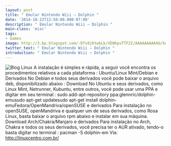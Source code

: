 ```yaml
---
layout: post
title: " Emular Nintendo Wiii – Dolphin "
date: '2014-10-22T12:50:00.000-07:00'
description: " Emular Nintendo Wiii – Dolphin "
main-class: 'misc'
tags:
- Games
image: http://3.bp.blogspot.com/-DTs0jKtwbLk/VEWhpvTTF2I/AAAAAAAAA4U/XwDckRg3K8U/s72-c/wii.jpeg
twitter_text: " Emular Nintendo Wiii – Dolphin "
introduction: " Emular Nintendo Wiii – Dolphin "
---
```

![Blog Linux](http://3.bp.blogspot.com/-DTs0jKtwbLk/VEWhpvTTF2I/AAAAAAAAA4U/XwDckRg3K8U/s320/wii.jpeg "Blog Linux")
A instalação é simples e rápida, a seguir você encontra os procedimentos relativos a cada plataforma :
Ubuntu/Linux Mint/Debian e Derivados
No Debian e todos seus derivados você pode baixar o arquivo deb, disponibilizado abaixo :
 Download 
No Ubuntu e seus derivados, como Linux Mint, Netrunner, Kubuntu,  entre outros, você pode usar uma PPA e digitar em seu terminal :
sudo add-apt-repository ppa:glennric/dolphin-emusudo apt-get updatesudo apt-get install dolphin-emuFedora/OpenMandriva/openSUSE e derivados
Para instalação no openSUSE, openMandriva e qualquer um de seus  derivados, como Rosa Linux, basta baixar o arquivo rpm abaixo e instalar  em sua máquina.
Download
Arch/Chakra/Manjaro e derivados
Para instalação no Arch, Chakra e todos os seus derivados, você precisa ter o AUR ativado, tendo-o basta digitar no terminal :
pacman -S dolphin-em
Via: http://linuxcentro.com.br/
